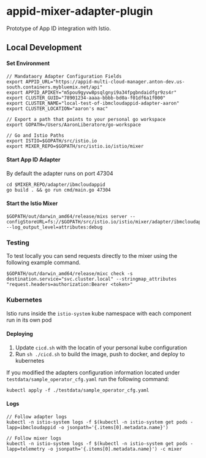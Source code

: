 # appid-mixer-adapter-plugin

Prototype of App ID integration with Istio.

## Local Development

#### Set Environment

```
// Mandataory Adapter Configuration Fields
export APPID_URL="https://appid-multi-cloud-manager.anton-dev.us-south.containers.mybluemix.net/api"
export APPID_APIKEY="m5pou9gyvw8psqlgnyi9a34fpgbndaidfgr9zs4r"
export CLUSTER_GUID="78901234-aaaa-bbbb-bd0a-f01df6a1f000"
export CLUSTER_NAME="local-test-of-ibmcloudappid-adapter-aaron"
export CLUSTER_LOCATION="aaron's mac"

// Export a path that points to your personal go workspace
export GOPATH=/Users/AaronLiberatore/go-workspace

// Go and Istio Paths
export ISTIO=$GOPATH/src/istio.io
export MIXER_REPO=$GOPATH/src/istio.io/istio/mixer
```

#### Start App ID Adapter

By default the adapter runs on port 47304

```
cd $MIXER_REPO/adapter/ibmcloudappid
go build . && go run cmd/main.go 47304
```

#### Start the Istio Mixer

```
$GOPATH/out/darwin_amd64/release/mixs server --configStoreURL=fs://$GOPATH/src/istio.io/istio/mixer/adapter/ibmcloudappid/testdata --log_output_level=attributes:debug
```

### Testing

To test locally you can send requests directly to the mixer using the following example command.
```
$GOPATH/out/darwin_amd64/release/mixc check -s destination.service="svc.cluster.local" --stringmap_attributes "request.headers=authorization:Bearer <token>"
```

### Kubernetes

Istio runs inside the `istio-system` kube namespace with each component run in its own pod

#### Deploying

1. Update `cicd.sh` with the locatin of your personal kube configuration
2. Run `sh ./cicd.sh` to build the image, push to docker, and deploy to kubernetes

If you modified the adapters configuration information located under `testdata/sample_operator_cfg.yaml` run the following command:

`kubectl apply -f ./testdata/sample_operator_cfg.yaml`

#### Logs
```
// Follow adapter logs
kubectl -n istio-system logs -f $(kubectl -n istio-system get pods -lapp=ibmcloudappid -o jsonpath='{.items[0].metadata.name}')

// Follow mixer logs
kubectl -n istio-system logs -f $(kubectl -n istio-system get pods -lapp=telemetry -o jsonpath='{.items[0].metadata.name}') -c mixer
```